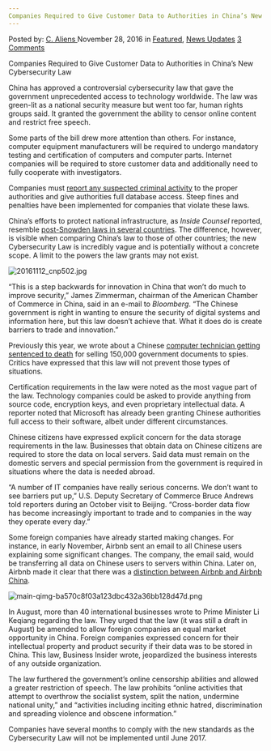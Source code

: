 ```yaml
---
Companies Required to Give Customer Data to Authorities in China’s New Cybersecurity Law
---
```

<article class="post-listing post-16628 post type-post status-publish format-standard has-post-thumbnail hentry  tag-authorities tag-chinas tag-companies tag-customer tag-cybersecurity tag-data tag-give tag-law tag-required">
    <div class="post-inner">
        <span>Posted by: <a href="https://www.deepdotweb.com/author/caliens/" title="">C. Aliens </a></span>
    <span>November 28, 2016</span>
    <span>in <a href="https://www.deepdotweb.com/category/deepdot-news/" rel="category tag">Featured</a>, <a href="https://www.deepdotweb.com/category/news-updates/" rel="category tag">News Updates</a></span>
    <span><a href="https://www.deepdotweb.com/2016/11/28/companies-required-give-customer-data-authorities-chinas-new-cybersecurity-law/#comments">3 Comments</a></span>
    </p>
    <div class="clear"></div>
    <div class="entry">
    <p>Companies Required to Give Customer Data to Authorities in China’s New Cybersecurity Law</p>
    <p>China has approved a controversial cybersecurity law that gave the government unprecedented access to technology worldwide. The law was green-lit as a national security measure but went too far, human rights groups said. It granted the government the ability to censor online content and restrict free speech.</p>
    <p>Some parts of the bill drew more attention than others. For instance, computer equipment manufacturers will be required to undergo mandatory testing and certification of computers and computer parts. Internet companies will be required to store customer data and additionally need to fully cooperate with investigators.</p>
    <p>Companies must <a href="http://www.international.law.com/top-news/id=1202771855420/China-Passes-Controversial-Internet-Security-Law?mcode=1398905187330&amp;curindex=1">report any suspected criminal activity</a> to the proper authorities and give authorities full database access. Steep fines and penalties have been implemented for companies that violate these laws.</p>
    <p>China’s efforts to protect national infrastructure, as<em> Inside Counsel</em> reported, resemble <a href="https://www.deepdotweb.com/2016/09/20/germany-invest-mass-surveillance/">post-Snowden laws in several countries</a>. The difference, however, is visible when comparing China’s law to those of other countries; the new Cybersecurity Law is incredibly vague and is potentially without a concrete scope. A limit to the powers the law grants may not exist.</p>
    <p><img class="wp-image-16629 aligncenter" src="https://www.deepdotweb.com/wp-content/uploads/2016/11/20161112_cnp502-jpg.jpeg" alt="20161112_cnp502.jpg" srcset="https://www.deepdotweb.com/wp-content/uploads/2016/11/20161112_cnp502-jpg.jpeg 595w, https://www.deepdotweb.com/wp-content/uploads/2016/11/20161112_cnp502-jpg-300x169.jpeg 300w" sizes="(max-width: 595px) 100vw, 595px"/></p>
    <p>“This is a step backwards for innovation in China that won’t do much to improve security,” James Zimmerman, chairman of the American Chamber of Commerce in China, said in an e-mail to <em>Bloomberg</em>. “The Chinese government is right in wanting to ensure the security of digital systems and information here, but this law doesn’t achieve that. What it does do is create barriers to trade and innovation.”</p>
    <p>Previously this year, we wrote about a Chinese <a href="https://www.deepdotweb.com/2016/04/26/chinese-man-sentenced-death-selling-150000-government-docs-spies/">computer technician getting sentenced to death</a> for selling 150,000 government documents to spies. Critics have expressed that this law will not prevent those types of situations.</p>
    <p>Certification requirements in the law were noted as the most vague part of the law. Technology companies could be asked to provide anything from source code, encryption keys, and even proprietary intellectual data. A reporter noted that Microsoft has already been granting Chinese authorities full access to their software, albeit under different circumstances.</p>
    <p>Chinese citizens have expressed explicit concern for the data storage requirements in the law. Businesses that obtain data on Chinese citizens are required to store the data on local servers. Said data must remain on the domestic servers and special permission from the government is required in situations where the data is needed abroad.</p>
    <p>“A number of IT companies have really serious concerns. We don’t want to see barriers put up,” U.S. Deputy Secretary of Commerce Bruce Andrews told reporters during an October visit to Beijing. “Cross-border data flow has become increasingly important to trade and to companies in the way they operate every day.”</p>
    <p>Some foreign companies have already started making changes. For instance, in early November, Airbnb sent an email to all Chinese users explaining some significant changes. The company, the email said, would be transferring all data on Chinese users to servers within China. Later on, Airbnb made it clear that there was a <a href="http://www.businessinsider.com/three-challenges-facing-airbnb-in-china-2015-8">distinction between Airbnb and Airbnb China</a>.</p>
    <p><img class="wp-image-16630 aligncenter" src="https://www.deepdotweb.com/wp-content/uploads/2016/11/main-qimg-ba570c8f03a123dbc432a36bb128d47d-png.png" alt="main-qimg-ba570c8f03a123dbc432a36bb128d47d.png" srcset="https://www.deepdotweb.com/wp-content/uploads/2016/11/main-qimg-ba570c8f03a123dbc432a36bb128d47d-png.png 572w, https://www.deepdotweb.com/wp-content/uploads/2016/11/main-qimg-ba570c8f03a123dbc432a36bb128d47d-png-300x137.png 300w, https://www.deepdotweb.com/wp-content/uploads/2016/11/main-qimg-ba570c8f03a123dbc432a36bb128d47d-png-272x125.png 272w" sizes="(max-width: 572px) 100vw, 572px"/></p>
    <p>In August, more than 40 international businesses wrote to Prime Minister Li Keqiang regarding the law. They urged that the law (it was still a draft in August) be amended to allow foreign companies an equal market opportunity in China. Foreign companies expressed concern for their intellectual property and product security if their data was to be stored in China. This law, Business Insider wrote, jeopardized the business interests of any outside organization.</p>
    <p>The law furthered the government’s online censorship abilities and allowed a greater restriction of speech. The law prohibits “online activities that attempt to overthrow the socialist system, split the nation, undermine national unity,” and “activities including inciting ethnic hatred, discrimination and spreading violence and obscene information.”</p>
    <p>Companies have several months to comply with the new standards as the Cybersecurity Law will not be implemented until June 2017.</p>
    </div>
    <span style="display:none"><a href="https://www.deepdotweb.com/tag/authorities/" rel="tag">authorities</a> <a href="https://www.deepdotweb.com/tag/chinas/" rel="tag">chinas</a> <a href="https://www.deepdotweb.com/tag/companies/" rel="tag">companies</a> <a href="https://www.deepdotweb.com/tag/customer/" rel="tag">customer</a> <a href="https://www.deepdotweb.com/tag/cybersecurity/" rel="tag">cybersecurity</a> <a href="https://www.deepdotweb.com/tag/data/" rel="tag">data</a> <a href="https://www.deepdotweb.com/tag/give/" rel="tag">give</a> <a href="https://www.deepdotweb.com/tag/law/" rel="tag">law</a> <a href="https://www.deepdotweb.com/tag/required/" rel="tag">required</a></span> <span style="display:none" class="updated">2016-11-28</span>
    <div style="display:none" class="vcard author" itemprop="author" itemscope itemtype="http://schema.org/Person"><strong class="fn" itemprop="name"><a href="https://www.deepdotweb.com/author/caliens/" title="Posts by C. Aliens" rel="author">C. Aliens</a></strong></div>
    </div>
</article>

